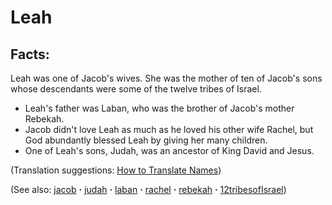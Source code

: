 # Leah #

## Facts: ##

Leah was one of Jacob's wives. She was the mother of ten of Jacob's sons whose descendants were some of the twelve tribes of Israel.

 * Leah's father was Laban, who was the brother of Jacob's mother Rebekah.
 * Jacob didn't love Leah as much as he loved his other wife Rachel, but God abundantly blessed Leah by giving her many children.
 * One of Leah's sons, Judah, was an ancestor of King David and Jesus.

(Translation suggestions: [How to Translate Names](https://git.door43.org/Door43/en-ta-translate-vol1/src/master/content/translate_names.md))

(See also: [jacob](../other/jacob.md) **·** [judah](../other/judah.md) **·** [laban](../other/laban.md) **·** [rachel](../other/rachel.md) **·** [rebekah](../other/rebekah.md) **·** [12tribesofIsrael](../other/12tribesofIsrael.md))

